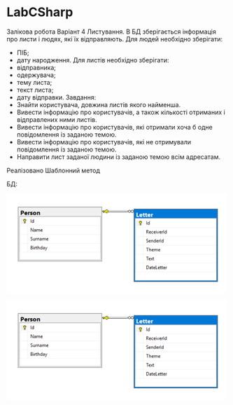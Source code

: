 # LabCSharp
Залікова робота 
Варіант 4
Листування. В БД зберігається інформація про листи і людях, які їх відправляють.
Для людей необхідно зберігати:
-	ПІБ;
-	дату народження.
Для листів необхідно зберігати:
-	відправника;
-	одержувача;
-	тему листа;
-	текст листа;
-	дату відправки.
Завдання:
-	Знайти користувача, довжина листів якого найменша.
-	Вивести інформацію про користувачів, а також кількості отриманих і відправлених ними листів.
-	Вивести інформацію про користувачів, які отримали хоча б одне повідомлення із заданою темою.
-	Вивести інформацію про користувачів, які не отримували повідомлення із заданою темою.
-	Направити лист заданої людини із заданою темою всім адресатам.

Реалізовано Шаблонний метод

БД:


![alt text](https://github.com/Ines1999/LabCSharp/blob/Lab1/1.PNG)


![alt text](https://github.com/Ines1999/LabCSharp/blob/Lab1/1.PNG)
